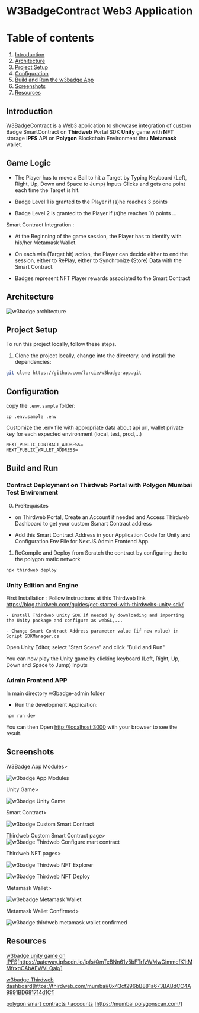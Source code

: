 # W3BadgeContract Web3 Application

# Table of contents
1. [Introduction](#introduction)
2. [Architecture](#architecture)
3. [Project Setup](#project-setup)
4. [Configuration](#configuration)
5. [Build and Run the w3badge App](#build-run)
6. [Screenshots](#screenshots)
6. [Resources](#resources)

## Introduction <a name="introduction"></a>
W3BadgeContract is a Web3 application to showcase integration of custom Badge SmartContract on **Thirdweb** Portal SDK **Unity** game with **NFT** storage **IPFS** API  on **Polygon** Blockchain Environment thru **Metamask** wallet.

## Game Logic

- The Player has to move a Ball to hit a Target by Typing Keyboard (Left, Right, Up, Down and Space to Jump) Inputs Clicks and gets one point each time the Target is hit.

- Badge Level 1 is granted to the Player if (s)he reaches 3 points

- Badge Level 2 is granted to the Player if (s)he reaches 10 points
...

Smart Contract Integration :

- At the Beginning of the game session, the Player has to identify with his/her Metamask Wallet.

- On each win (Target hit) action, the Player can decide either to end the session, either to RePlay, either to Synchronize (Store) Data with the Smart Contract.

- Badges represent NFT Player rewards associated to the Smart Contract

## Architecture <a name="architecture"></a>

![w3badge architecture](./screenshots/w3badge-architecture.png)

## Project Setup <a name="project-setup"></a>

To run this project locally, follow these steps.

1. Clone the project locally, change into the directory, and install the dependencies:

```sh
git clone https://github.com/lorcie/w3badge-app.git
```
## Configuration <a name="configuration"></a>

copy the `.env.sample` folder:

```
cp .env.sample .env
```

Customize the .env file with appropriate data about api url, wallet private key for each expected environment (local, test, prod,...)

```
NEXT_PUBLIC_CONTRACT_ADDRESS=
NEXT_PUBLIC_WALLET_ADDRESS=

```
## Build and Run <a name="build-run"></a>

### Contract Deployment on Thirdweb Portal with Polygon Mumbai Test Environment

0. PreRequisites

- on Thirdweb Portal, Create an Account if needed and Access Thirdweb Dashboard  to get your custom Ssmart Contract address

- Add this Smart Contract Address in your Application Code for Unity and Configuration Env File for NextJS Admin Frontend App.


1. ReCompile and Deploy from Scratch the contract by configuring the  to the polygon matic network

```sh
npx thirdweb deploy
```


### Unity Edition and Engine

First Installation : Follow instructions at this Thirdweb link https://blog.thirdweb.com/guides/get-started-with-thirdwebs-unity-sdk/

	- Install Thirdweb Unity SDK if needed by downloading and importing the Unity package and configure as webGL,...
	
	- Change Smart Contract Address parameter value (if new value) in Script SDKManager.cs

Open Unity Editor, select "Start Scene" and click "Build and Run"

You can now play the Unity game by clicking keyboard (Left, Right, Up, Down and Space to Jump) Inputs

### Admin Frontend APP

In main directory w3badge-admin folder

- Run the development Application:

```bash
npm run dev
```
You can then Open [http://localhost:3000](http://localhost:3000) with your browser to see the result.

## Screenshots <a name="screenshots"></a>

W3Badge App Modules>

![w3badge App Modules ](./screenshots/w3badge-app-modules-visual-studio-code.png)

Unity Game>

![w3badge Unity Game](./screenshots/ComboUnityWeb3-Unity-Thirdweb.png)

Smart Contract>

![w3badge Custom Smart Contract](./screenshots/w3badgecontract-solidity.png)

Thirdweb Custom Smart Contract page>
![w3badge Thirdweb Configure mart contract](./screenshots/w3badgeContract-thirdweb-deploy-NFT.png)


Thirdweb NFT pages>

![w3badge Thirdweb NFT Explorer](./screenshots/w3badgeContract-thirdweb-deploy-NFT-explorer.png)


![w3badge Thirdweb NFT Deploy](./screenshots/w3badgeContract-thirdweb-deploy-NFT-list.png)


Metamask Wallet>

![w3ebadge Metamask Wallet](./screenshots/w3badgeContract-thirdweb-metamask.png)


Metamask Wallet Confirmed>

![w3badge thirdweb metamask wallet confirmed](./screenshots/w3badgeContract-thirdweb-metamask-confirmed.png)


## Resources <a name="resources"></a>

[w3badge unity game on IPFS](https://gateway.ipfscdn.io/ipfs/QmTeBNn61y5bFTrfzWMwGimmcfK1tMMfrxqCAbAEWVLQak/)[https://gateway.ipfscdn.io/ipfs/QmTeBNn61y5bFTrfzWMwGimmcfK1tMMfrxqCAbAEWVLQak/]

[w3badge Thirdweb dashboard](https://thirdweb.com/mumbai/0x43cf296bB881a673BABdCC4A9991BD681714d1Cf)[https://thirdweb.com/mumbai/0x43cf296bB881a673BABdCC4A9991BD681714d1Cf]

[polygon smart contracts / accounts](https://mumbai.polygonscan.com/) [https://mumbai.polygonscan.com/]